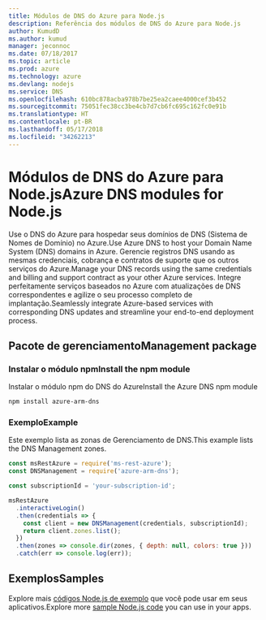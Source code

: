 ```yaml
---
title: Módulos de DNS do Azure para Node.js
description: Referência dos módulos de DNS do Azure para Node.js
author: KumudD
ms.author: kumud
manager: jeconnoc
ms.date: 07/18/2017
ms.topic: article
ms.prod: azure
ms.technology: azure
ms.devlang: nodejs
ms.service: DNS
ms.openlocfilehash: 610bc878acba978b7be25ea2caee4000cef3b452
ms.sourcegitcommit: 75051fec38cc3be4cb7d7cb6fc695c162fc0e91b
ms.translationtype: HT
ms.contentlocale: pt-BR
ms.lasthandoff: 05/17/2018
ms.locfileid: "34262213"
---
```

# <a name="azure-dns-modules-for-nodejs"></a><span data-ttu-id="95a48-103">Módulos de DNS do Azure para Node.js</span><span class="sxs-lookup"><span data-stu-id="95a48-103">Azure DNS modules for Node.js</span></span>

<span data-ttu-id="95a48-104">Use o DNS do Azure para hospedar seus domínios de DNS (Sistema de Nomes de Domínio) no Azure.</span><span class="sxs-lookup"><span data-stu-id="95a48-104">Use Azure DNS to host your Domain Name System (DNS) domains in Azure.</span></span> <span data-ttu-id="95a48-105">Gerencie registros DNS usando as mesmas credenciais, cobrança e contratos de suporte que os outros serviços do Azure.</span><span class="sxs-lookup"><span data-stu-id="95a48-105">Manage your DNS records using the same credentials and billing and support contract as your other Azure services.</span></span> <span data-ttu-id="95a48-106">Integre perfeitamente serviços baseados no Azure com atualizações de DNS correspondentes e agilize o seu processo completo de implantação.</span><span class="sxs-lookup"><span data-stu-id="95a48-106">Seamlessly integrate Azure-based services with corresponding DNS updates and streamline your end-to-end deployment process.</span></span>

## <a name="management-package"></a><span data-ttu-id="95a48-107">Pacote de gerenciamento</span><span class="sxs-lookup"><span data-stu-id="95a48-107">Management package</span></span>

### <a name="install-the-npm-module"></a><span data-ttu-id="95a48-108">Instalar o módulo npm</span><span class="sxs-lookup"><span data-stu-id="95a48-108">Install the npm module</span></span>

<span data-ttu-id="95a48-109">Instalar o módulo npm do DNS do Azure</span><span class="sxs-lookup"><span data-stu-id="95a48-109">Install the Azure DNS npm module</span></span>

```bash
npm install azure-arm-dns
```

### <a name="example"></a><span data-ttu-id="95a48-110">Exemplo</span><span class="sxs-lookup"><span data-stu-id="95a48-110">Example</span></span>

<span data-ttu-id="95a48-111">Este exemplo lista as zonas de Gerenciamento de DNS.</span><span class="sxs-lookup"><span data-stu-id="95a48-111">This example lists the DNS Management zones.</span></span>

```javascript
const msRestAzure = require('ms-rest-azure');
const DNSManagement = require('azure-arm-dns');

const subscriptionId = 'your-subscription-id';

msRestAzure
  .interactiveLogin()
  .then(credentials => {
    const client = new DNSManagement(credentials, subscriptionId);
    return client.zones.list();
  })
  .then(zones => console.dir(zones, { depth: null, colors: true }))
  .catch(err => console.log(err));
```

## <a name="samples"></a><span data-ttu-id="95a48-112">Exemplos</span><span class="sxs-lookup"><span data-stu-id="95a48-112">Samples</span></span>

<span data-ttu-id="95a48-113">Explore mais [códigos Node.js de exemplo](https://azure.microsoft.com/resources/samples/?platform=nodejs) que você pode usar em seus aplicativos.</span><span class="sxs-lookup"><span data-stu-id="95a48-113">Explore more [sample Node.js code](https://azure.microsoft.com/resources/samples/?platform=nodejs) you can use in your apps.</span></span>
